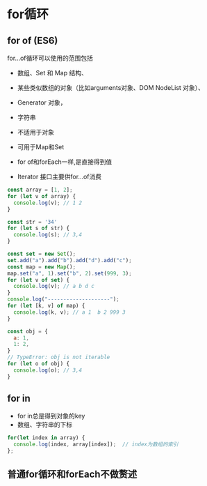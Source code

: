 # for循环

## for of (ES6)

for...of循环可以使用的范围包括

- 数组、Set 和 Map 结构、
- 某些类似数组的对象（比如arguments对象、DOM NodeList 对象）、
- Generator 对象，
- 字符串

- 不适用于对象
- 可用于Map和Set
- for of和forEach一样,是直接得到值
- Iterator 接口主要供for...of消费

```js
const array = [1, 2];
for (let v of array) {
  console.log(v); // 1 2
}

const str = '34'
for (let s of str) {
  console.log(s); // 3,4
}

const set = new Set();
set.add("a").add("b").add("d").add("c");
const map = new Map();
map.set("a", 1).set("b", 2).set(999, 3);
for (let v of set) {
  console.log(v); // a b d c 
}
console.log("--------------------");
for (let [k, v] of map) {
  console.log(k, v); // a 1  b 2 999 3
}

const obj = {
  a: 1,
  1: 2,
}
// TypeError: obj is not iterable
for (let o of obj) {
  console.log(o); // 3,4
}
```

## for in

- for in总是得到对象的key
- 数组、字符串的下标

```js
for(let index in array) {  
  console.log(index, array[index]);  // index为数组的索引
};  
```

## 普通for循环和forEach不做赘述
